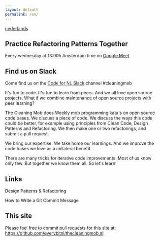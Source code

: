 ```yaml
---
layout: default
permalink: /en/
---
```

<p><a href="/">nederlands</a></p>
<h2>Practice Refactoring Patterns Together</h2>
<p>Every wednesday at 13:00h Amsterdam time on <a href="https://meet.google.com/xwx-ygjz-vdd">Google Meet</a></p>
<h2>Find us on Slack</h2>
<p>Come find us on the <a href="https://praatmee.codefor.nl">Code for NL Slack</a> channel #cleaningmob</p>
<p>It's fun to code. It's fun to learn from peers. And we all love open source projects. What if we combine maintenance of open source projects with peer learning?</p>
<p>The Cleaning Mob does Weekly mob programming kata's on open source code bases. We discuss a piece of code. We discuss the ways this code could be better, for example using principles from Clean Code, Design Patterns and Refactoring. We then make one or two refactorings, and submit a pull request.</p>
<p>We bring our expertise. We take home our learnings. And we improve the code bases we love as a collateral benefit.</p>
<p>There are many tricks for iterative code improvements. Most of us know only few. But together we know them all. So let's learn!</p>
<h2>Links</h2>
<p><a href="https://sourcemaking.com/"></a>Design Patterns & Refactoring</a></p>
<p><a href="https://chris.beams.io/posts/git-commit/"></a>How to Write a Git Commit Message</a></p>
<h2>This site</h2>
<p>Please feel free to commit pull requests for this site at: <a href="https://github.com/everybitnl/thecleaningmob.nl">https://github.com/everybitnl/thecleaningmob.nl</a></p>